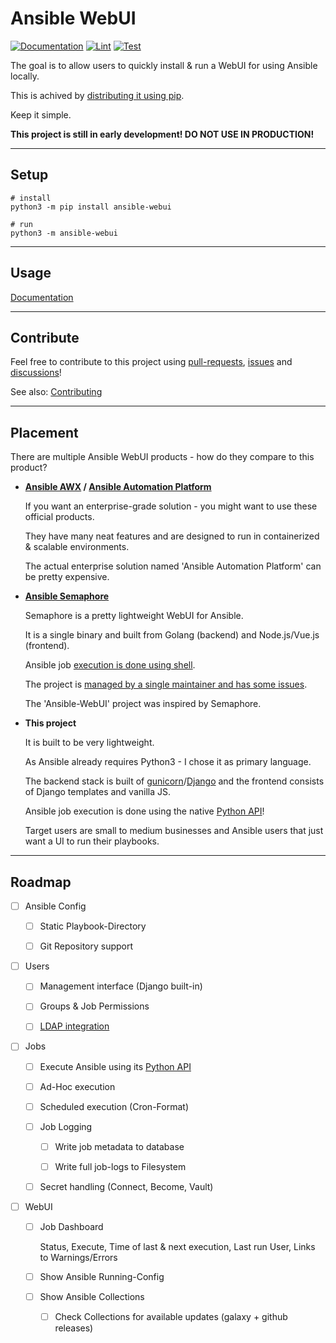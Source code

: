 # Ansible WebUI

[![Documentation](https://readthedocs.org/projects/ansible-webui/badge/?version=latest)](https://ansible-webui.readthedocs.io/en/latest/?badge=latest)
[![Lint](https://github.com/ansibleguy/ansible-webui/actions/workflows/lint.yml/badge.svg?branch=latest)](https://github.com/ansibleguy/ansible-webui/actions/workflows/lint.yml)
[![Test](https://github.com/ansibleguy/ansible-webui/actions/workflows/test.yml/badge.svg?branch=latest)](https://github.com/ansibleguy/ansible-webui/actions/workflows/test.yml)



The goal is to allow users to quickly install & run a WebUI for using Ansible locally.

This is achived by [distributing it using pip](https://pypi.org/project/ansible-webui/).

Keep it simple.

**This project is still in early development! DO NOT USE IN PRODUCTION!**

----

## Setup

```
# install
python3 -m pip install ansible-webui

# run
python3 -m ansible-webui
```

----

## Usage

[Documentation](http://ansible-webui.readthedocs.io/)

----

## Contribute

Feel free to contribute to this project using [pull-requests](https://github.com/ansibleguy/ansible-webui/pulls), [issues](https://github.com/ansibleguy/ansible-webui/issues) and [discussions](https://github.com/ansibleguy/ansible-webui/discussions)!

See also: [Contributing](https://github.com/ansibleguy/ansible-webui/blob/latest/CONTRIBUTE.md)

----

## Placement

There are multiple Ansible WebUI products - how do they compare to this product?

* **[Ansible AWX](https://www.ansible.com/community/awx-project) / [Ansible Automation Platform](https://www.redhat.com/en/technologies/management/ansible/pricing)**

   If you want an enterprise-grade solution - you might want to use these official products.

   They have many neat features and are designed to run in containerized & scalable environments.

   The actual enterprise solution named 'Ansible Automation Platform' can be pretty expensive.


* **[Ansible Semaphore](https://github.com/ansible-semaphore/semaphore)**

   Semaphore is a pretty lightweight WebUI for Ansible.

   It is a single binary and built from Golang (backend) and Node.js/Vue.js (frontend).

   Ansible job [execution is done using shell](https://github.com/ansible-semaphore/semaphore/blob/develop/db_lib/AnsiblePlaybook.go#L57).

   The project is [managed by a single maintainer and has some issues](https://github.com/ansible-semaphore/semaphore/discussions/1111).

   The 'Ansible-WebUI' project was inspired by Semaphore.


* **This project**

   It is built to be very lightweight.

   As Ansible already requires Python3 - I chose it as primary language.

   The backend stack is built of [gunicorn](https://gunicorn.org/)/[Django](https://www.djangoproject.com/) and the frontend consists of Django templates and vanilla JS.

   Ansible job execution is done using the native [Python API](https://ansible.readthedocs.io/projects/runner/en/latest/python_interface/)!

   Target users are small to medium businesses and Ansible users that just want a UI to run their playbooks.

----

## Roadmap

- [ ] Ansible Config

  - [ ] Static Playbook-Directory

  - [ ] Git Repository support

- [ ] Users

  - [ ] Management interface (Django built-in)

  - [ ] Groups & Job Permissions

  - [ ] [LDAP integration](https://github.com/django-auth-ldap/django-auth-ldap)

- [ ] Jobs

  - [ ] Execute Ansible using its [Python API](https://ansible.readthedocs.io/projects/runner/en/latest/python_interface/)

  - [ ] Ad-Hoc execution

  - [ ] Scheduled execution (Cron-Format)

  - [ ] Job Logging

    - [ ] Write job metadata to database

    - [ ] Write full job-logs to Filesystem

  - [ ] Secret handling (Connect, Become, Vault)


- [ ] WebUI

  - [ ] Job Dashboard

      Status, Execute, Time of last & next execution, Last run User, Links to Warnings/Errors

  - [ ] Show Ansible Running-Config

  - [ ] Show Ansible Collections

    - [ ] Check Collections for available updates (galaxy + github releases)
